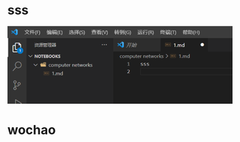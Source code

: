 # sss
![图 1](../images/d50f4db618597ffeaebb2ed74df479ba4de340caf39a9b55e865ef928bc666b3.png)  

# wochao